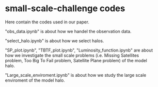 # small-scale-challenge codes
Here contain the codes used in our paper.

"obs_data.ipynb" is about how we handel the observation data.

"select_halo.ipynb" is about how we select halos.

"SP_plot.ipynb",  "TBTF_plot.ipynb",  "Luminosity_function.ipynb" are about how we investigate the small scale problems
(i.e. Missing Satellites problem, Too Big To Fail problem, Satellite Plane problem) of the model halo.

"Large_scale_enviroment.ipynb" is about how we study the large scale enviroment of the model halo. 
